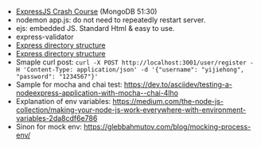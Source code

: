 * [ExpressJS Crash Course](https://www.youtube.com/watch?v=gnsO8-xJ8rs) (MongoDB 51:30)
* nodemon app.js: do not need to repeatedly restart server.
* ejs: embedded JS. Standard Html & easy to use.
* express-validator
* [Express directory structure](https://www.freecodecamp.org/news/how-to-write-a-production-ready-node-and-express-app-f214f0b17d8c/)
* [Express directory structure](https://www.terlici.com/2014/08/25/best-practices-express-structure.html)
* Smaple curl post: `curl -X POST http://localhost:3001/user/register -H 'Content-Type: application/json' -d '{"username": "yijiehong", "password": "1234567"}'`
* Sample for mocha and chai test: https://dev.to/asciidev/testing-a-nodeexpress-application-with-mocha--chai-4lho
* Explanation of env variables: https://medium.com/the-node-js-collection/making-your-node-js-work-everywhere-with-environment-variables-2da8cdf6e786
* Sinon for mock env: https://glebbahmutov.com/blog/mocking-process-env/